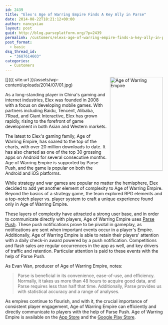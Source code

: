 ```yaml
---
id: 2439
title: "Elex's Age of Warring Empire Finds A Key Ally in Parse"
date: 2014-08-22T18:21:12+00:00
author: nancyxiao
layout: post
guid: http://blog.parseplatform.org/?p=2439
permalink: /customers/elexs-age-of-warring-empire-finds-a-key-ally-in-parse/
post_format:
  - basic
dsq_thread_id:
  - "3687614603"
categories:
  - Customers
---
```

[<img class="alignnone size-medium wp-image-2449" style="border: 0pt none; float: right; padding-left: 10px; padding-bottom: 10px;" src="{{ site.url }}/assets/wp-content/uploads/2014/07/01-169x300.jpg" alt="Age of Warring Empire" width="169" height="300" />]({{ site.url }}/assets/wp-content/uploads/2014/07/01.jpg)
  
As a long-standing player in China's gaming and internet industries, Elex was founded in 2008 with a focus on developing mobile games. With partners including Baidu, Tencent, Alibaba, 7Road, and Giant Interactive, Elex has grown rapidly, rising to the forefront of game development in both Asian and Western markets.

The latest to Elex's gaming family, Age of Warring Empire, has soared to the top of the charts, with over 20 million downloads to date. It has also charted as one of the top 30 grossing apps on Android for several consecutive months. Age of Warring Empire is supported by Parse Push, and the game is popular on both the Android and iOS platforms.

While strategy and war games are popular no matter the hemisphere, Elex decided to add yet another element of complexity to Age of Warring Empire. Beyond the basics of a strategy game, the team explored RPG elements and a top-notch player vs. player system to craft a unique experience found only in Age of Warring Empire.

These layers of complexity have attracted a strong user base, and in order to communicate directly with players, Age of Warring Empire uses <a href="https://parse.com/products/push" target="_blank">Parse Push</a>. These push notifications prove to be pivotal in gameplay, as notifications are sent when important events occur in a player's Empire. Additionally, Age of Warring Empire is able to retain their players' attention with a daily check-in award powered by a push notification. Competitions and flash sales are regular occurrences in the app as well, and key drivers of traffic and retention. Particular attention is paid to these events with the help of Parse Push.

As Evan Wan, producer of Age of Warring Empire, notes:

> Parse is beneficial in its convenience, ease-of-use, and efficiency. Normally, it takes us more than 48 hours to acquire good data, and Parse requires less than half that time. Additionally, Parse provides us with statistical accuracy and a range of analyses.

As empires continue to flourish, and with it, the crucial importance of consistent player engagement, Age of Warring Empire can efficiently and directly communicate to players with the help of Parse Push. Age of Warring Empire is available on the <a href="https://itunes.apple.com/us/app/age-of-warring-empire/id654673401?mt=8" target="_blank">App Store</a> and the <a href="https://play.google.com/store/apps/details?id=com.stac.empire.main&hl=en" target="_blank">Google Play Store</a>.